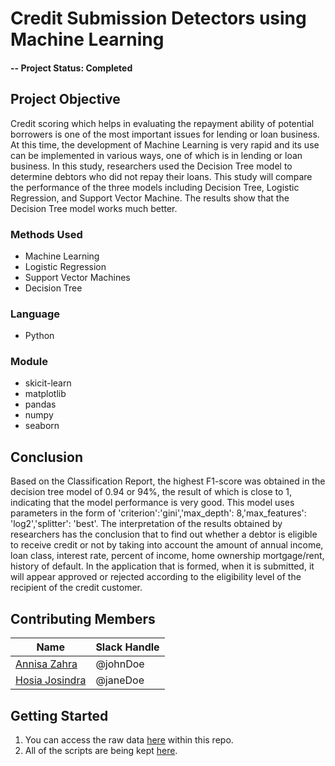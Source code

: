 # Credit Submission Detectors using Machine Learning

#### -- Project Status: Completed

## Project Objective
Credit scoring which helps in evaluating the repayment ability of potential borrowers is one of the most important issues for lending or loan business. At this time, the development of Machine Learning is very rapid and its use can be implemented in various ways, one of which is in lending or loan business. In this study, researchers used the Decision Tree model to determine debtors who did not repay their loans. This study will compare the performance of the three models including Decision Tree, Logistic Regression, and Support Vector Machine. The results show that the Decision Tree model works much better.

### Methods Used
* Machine Learning
* Logistic Regression
* Support Vector Machines
* Decision Tree

### Language
* Python

### Module
* skicit-learn
* matplotlib
* pandas
* numpy
* seaborn

## Conclusion
Based on the Classification Report, the highest F1-score was obtained in the decision tree model of 0.94 or 94%, the result of which is close to 1, indicating that the model performance is very good. This model uses parameters in the form of 'criterion':'gini','max_depth': 8,'max_features': 'log2','splitter': 'best'.
The interpretation of the results obtained by researchers has the conclusion that to find out whether a debtor is eligible to receive credit or not by taking into account the amount of annual income, loan class, interest rate, percent of income, home ownership
mortgage/rent, history of default. In the application that is formed, when it is submitted, it will appear approved or rejected according to the eligibility level of the recipient of the credit customer.

## Contributing Members
|Name     |  Slack Handle   | 
|---------|-----------------|
|[Annisa Zahra](https://github.com/annisazahra01)| @johnDoe        |
|[Hosia Josindra](https://github.com/hosiajosindra) |     @janeDoe    |

## Getting Started
1. You can access the raw data [here](https://github.com/angelpatriciads/credit-cark-risk-classification/blob/main/credit_risk_dataset.csv) within this repo.
2. All of the scripts are being kept [here](https://github.com/angelpatriciads/credit-cark-risk-classification/blob/main/credit_risk_classification.ipynb).
